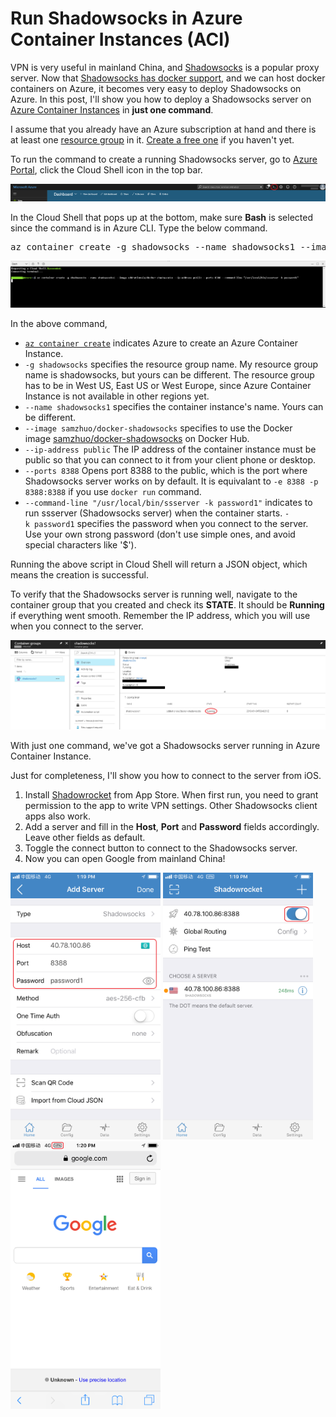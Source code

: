 # Run Shadowsocks in Azure Container Instances (ACI)

VPN is very useful in mainland China, and <a href="https://shadowsocks.org">Shadowsocks</a> is a popular proxy server. Now that <a href="https://hub.docker.com/r/samzhuo/docker-shadowsocks/">Shadowsocks has docker support</a>, and we can host docker containers on Azure, it becomes very easy to deploy Shadowsocks on Azure. In this post, I'll show you how to deploy a Shadowsocks server on <a href="https://azure.microsoft.com/en-us/services/container-instances/">Azure Container Instances</a> in <strong>just one command</strong>.

I assume that you already have an Azure subscription at hand and there is at least one <a href="https://docs.microsoft.com/en-us/azure/azure-resource-manager/resource-group-portal">resource group</a> in it. <a href="https://azure.microsoft.com/en-in/free/">Create a free one</a> if you haven't yet.

To run the command to create a running Shadowsocks server, go to <a href="https://portal.azure.com">Azure Portal</a>, click the Cloud Shell icon in the top bar.

<a href="images/cloud_shell_icon.png"><img src="images/cloud_shell_icon.png" alt="Cloud Shell Icon" class="alignnone size-medium" /></a>

In the Cloud Shell that pops up at the bottom, make sure <strong>Bash</strong> is selected since the command is in Azure CLI. Type the below command.
<pre>az container create -g shadowsocks --name shadowsocks1 --image samzhuo/docker-shadowsocks --ip-address public --ports 8388 --command-line "/usr/local/bin/ssserver -k password1"</pre>
<a href="images/cloud_shell_cmd2.png"><img src="images/cloud_shell_cmd2.png" alt="Cloud Shell Command" class="alignnone size-medium" /></a>

In the above command,
<ul>
 	<li><a href="https://docs.microsoft.com/en-us/cli/azure/container"><code>az container create</code></a> indicates Azure to create an Azure Container Instance.</li>
 	<li><code>-g shadowsocks</code> specifies the resource group name. My resource group name is shadowsocks, but yours can be different. The resource group has to be in West US, East US or West Europe, since Azure Container Instance is not available in other regions yet.</li>
 	<li><code>--name shadowsocks1</code> specifies the container instance's name. Yours can be different.</li>
 	<li><code>--image samzhuo/docker-shadowsocks</code> specifies to use the Docker image <a href="https://hub.docker.com/r/samzhuo/docker-shadowsocks/">samzhuo/docker-shadowsocks</a> on Docker Hub.</li>
 	<li><code>--ip-address public</code> The IP address of the container instance must be public so that you can connect to it from your client phone or desktop.</li>
 	<li><code>--ports 8388</code> Opens port 8388 to the public, which is the port where Shadowsocks server works on by default. It is equivalant to <code>-e 8388 -p 8388:8388</code> if you use <code>docker run</code> command.</li>
 	<li><code>--command-line "/usr/local/bin/ssserver -k password1"</code> indicates to run ssserver (Shadowsocks server) when the container starts. <code>-k password1</code> specifies the password when you connect to the server. Use your own strong password (don't use simple ones, and avoid special characters like '$').</li>
</ul>
Running the above script in Cloud Shell will return a JSON object, which means the creation is successful.

To verify that the Shadowsocks server is running well, navigate to the container group that you created and check its <strong>STATE</strong>. It should be <strong>Running</strong> if everything went smooth. Remember the IP address, which you will use when you connect to the server.

<a href="images/container_running1.png"><img src="images/container_running1.png" alt="Container Running" class="alignnone size-medium" /></a>

With just one command, we've got a Shadowsocks server running in Azure Container Instance.

Just for completeness, I'll show you how to connect to the server from iOS.
<ol>
 	<li>Install <a href="https://itunes.apple.com/us/app/shadowrocket/id932747118">Shadowrocket</a> from App Store. When first run, you need to grant permission to the app to write VPN settings. Other Shadowsocks client apps also work.</li>
 	<li>Add a server and fill in the <strong>Host</strong>, <strong>Port</strong> and <strong>Password</strong> fields accordingly. Leave other fields as default.</li>
 	<li>Toggle the connect button to connect to the Shadowsocks server.</li>
 	<li>Now you can open Google from mainland China!</li>
</ol>
<img src="images/WeChat-Image_20180104115941.png" alt="Add Server" class="alignnone size-medium" width="240" /> <img src="images/WeChat-Image_20180104115949.png" alt="Connect" class="alignnone size-medium" width="240" /> <img src="images/WeChat-Image_20180104132409.png" alt="Google" class="alignnone size-medium" width="240" />

